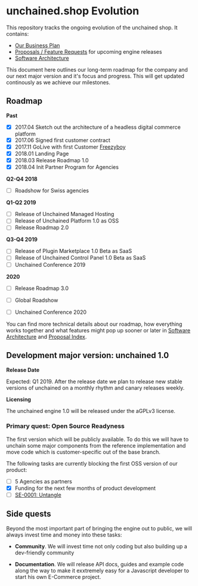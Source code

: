 # unchained.shop Evolution

This repository tracks the ongoing evolution of the unchained shop. It contains:

* [Our Business Plan](business-plan.md)
* [Proposals / Feature Requests](proposals/proposals.md) for upcoming engine releases
* [Software Architecture](architecture.md)

This document here outlines our long-term roadmap for the company and our next major version and it's focus and progress. This will get updated continously as we achieve our milestones.

## Roadmap

**Past**
- [x] 2017.04 Sketch out the architecture of a headless digital commerce platform
- [x] 2017.06 Signed first customer contract
- [x] 2017.11 GoLive with first Customer [Freezyboy](https://www.freezyboy.com)
- [x] 2018.01 Landing Page
- [x] 2018.03 Release Roadmap 1.0
- [x] 2018.04 Init Partner Program for Agencies

**Q2-Q4 2018**
- [ ] Roadshow for Swiss agencies

**Q1-Q2 2019**
- [ ] Release of Unchained Managed Hosting
- [ ] Release of Unchained Platform 1.0 as OSS
- [ ] Release Roadmap 2.0

**Q3-Q4 2019**
- [ ] Release of Plugin Marketplace 1.0 Beta as SaaS
- [ ] Release of Unchained Control Panel 1.0 Beta as SaaS
- [ ] Unchained Conference 2019

**2020**
- [ ] Release Roadmap 3.0
- [ ] Global Roadshow
- [ ] Unchained Conference 2020


You can find more technical details about our roadmap, how everything works together and what features might pop up sooner or later in [Software Architecture](architecture.md) and [Proposal Index](proposals/proposals.md).

## Development major version: unchained 1.0

**Release Date**

Expected: Q1 2019. After the release date we plan to release new stable versions of unchained on a monthly rhythm and canary releases weekly.

**Licensing**

The unchained engine 1.0 will be released under the aGPLv3 license.

### Primary quest: Open Source Readyness

The first version which will be publicly available. To do this we will have to unchain some major components from the reference implementation and move code which is customer-specific out of the base branch.

The following tasks are currently blocking the first OSS version of our product:

- [ ] 5 Agencies as partners
- [x] Funding for the next few months of product development
- [ ] [SE-0001: Untangle](proposals/0001-open-source.md)

## Side quests

Beyond the most important part of bringing the engine out to public, we will always invest time and money into these tasks:

- **Community**. We will invest time not only coding but also building up a dev-friendly community

- **Documentation**. We will release API docs, guides and example code along the way to make it exxtremely easy for a Javascript developer to start his own E-Commerce project.
